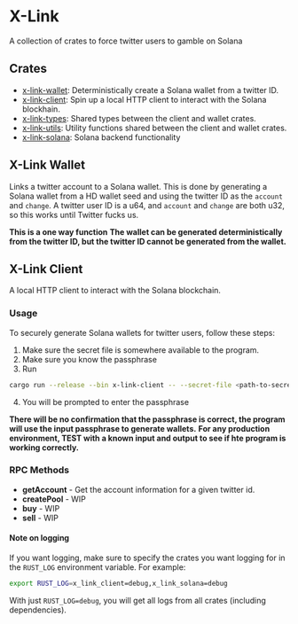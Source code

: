 # X-Link
A collection of crates to force twitter users to gamble on Solana

## Crates
- [x-link-wallet](/crates/x-link-wallet): Deterministically create a Solana wallet from a twitter ID.
- [x-link-client](/crates/x-link-client): Spin up a local HTTP client to interact with the Solana blockhain.
- [x-link-types](/crates/x-link-types): Shared types between the client and wallet crates.
- [x-link-utils](/crates/x-link-utils): Utility functions shared between the client and wallet crates.
- [x-link-solana](/crates/x-link-solana): Solana backend functionality

## X-Link Wallet
Links a twitter account to a Solana wallet.
This is done by generating a Solana wallet from a HD wallet seed and using the twitter ID as the `account` and `change`.
A twitter user ID is a u64, and `account` and `change` are both u32, so this works until Twitter fucks us.

**This is a one way function**
**The wallet can be generated deterministically from the twitter ID, but the twitter ID cannot be generated from the wallet.**

## X-Link Client
A local HTTP client to interact with the Solana blockchain.

### Usage
To securely generate Solana wallets for twitter users, follow these steps:
1. Make sure the secret file is somewhere available to the program.
2. Make sure you know the passphrase
3. Run
```bash
cargo run --release --bin x-link-client -- --secret-file <path-to-secret-file> --port <port>
```
4. You will be prompted to enter the passphrase

**There will be no confirmation that the passphrase is correct, the program will use the input passphrase to generate wallets.**
**For any production environment, TEST with a known input and output to see if hte program is working correctly.**

### RPC Methods
- **getAccount** - Get the account information for a given twitter id.
- **createPool** - WIP
- **buy** - WIP
- **sell** - WIP

#### Note on logging
If you want logging, make sure to specify the crates you want logging for in the `RUST_LOG` environment variable.
For example:
```bash
export RUST_LOG=x_link_client=debug,x_link_solana=debug
```
With just `RUST_LOG=debug`, you will get all logs from all crates (including dependencies).
